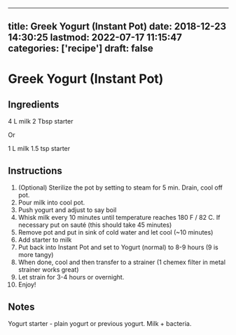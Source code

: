 
---
title: Greek Yogurt (Instant Pot)
date: 2018-12-23 14:30:25
lastmod: 2022-07-17 11:15:47
categories: ['recipe']
draft: false
---


# Greek Yogurt (Instant Pot)
## Ingredients
4 L milk
2 Tbsp starter

Or

1 L milk
1.5 tsp starter

## Instructions
1. (Optional) Sterilize the pot by setting to steam for 5 min. Drain, cool off pot.
2. Pour milk into cool pot.
3. Push yogurt and adjust to say boil
4. Whisk milk every 10 minutes until temperature reaches 180 F / 82 C. If necessary put on sauté (this should take 45 minutes)
5. Remove pot and put in sink of cold water and let cool (~10 minutes)
6. Add starter to milk
7. Put back into Instant Pot and set to Yogurt (normal) to 8-9 hours (9 is more tangy)
8. When done, cool and then transfer to a strainer (1 chemex filter in metal strainer works great)
9. Let strain for 3-4 hours or overnight.
10. Enjoy!

## Notes
Yogurt starter - plain yogurt or previous yogurt. Milk + bacteria.


<!-- #recipe #public -->

<!-- {BearID:B1739830-F099-45EA-A56F-5713F07A845D-65191-000336F1637FB510} -->
